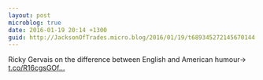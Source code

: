 ```yaml
---
layout: post
microblog: true
date: 2016-01-19 20:14 +1300
guid: http://JacksonOfTrades.micro.blog/2016/01/19/t689345272145670144.html
---
```

Ricky Gervais on the difference between English and American humour→ [t.co/R16cgsGOf...](https://t.co/R16cgsGOfZ)
